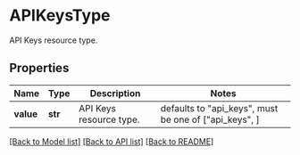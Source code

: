 # APIKeysType

API Keys resource type.

## Properties

| Name      | Type    | Description             | Notes                                                 |
| --------- | ------- | ----------------------- | ----------------------------------------------------- |
| **value** | **str** | API Keys resource type. | defaults to "api_keys", must be one of ["api_keys", ] |

[[Back to Model list]](README.md#documentation-for-models) [[Back to API list]](README.md#documentation-for-api-endpoints) [[Back to README]](README.md)
